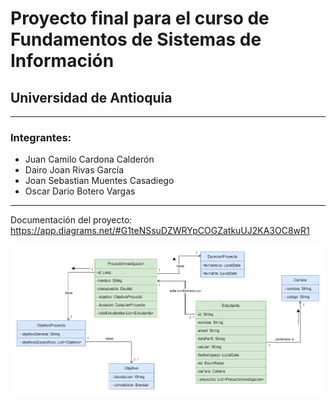 # Proyecto final para el curso de Fundamentos de Sistemas de Información

## Universidad de Antioquia

---

### Integrantes:

- Juan Camilo Cardona Calderón
- Dairo Joan Rivas García
- Joan Sebastian Muentes Casadiego
- Oscar Dario Botero Vargas

---

Documentación del proyecto: https://app.diagrams.net/#G1teNSsuDZWRYpCOGZatkuUJ2KA3OC8wR1

!["Modelo de dominio del proyecto"](./public/assets/img/project/download.png "Modelo de dominio del proyecto")
